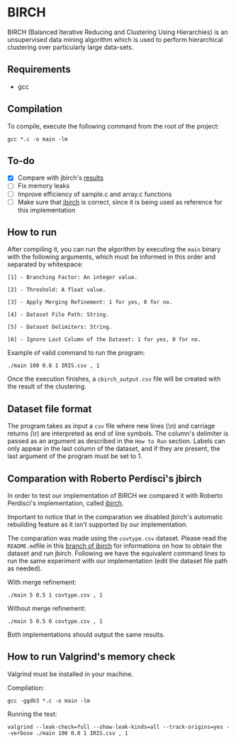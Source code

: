 # BIRCH

BIRCH (Balanced Iterative Reducing and Clustering Using Hierarchies) is an unsupervised data mining algorithm which is used to perform hierarchical clustering over particularly large data-sets.

## Requirements
* gcc

## Compilation

To compile, execute the following command from the root of the project:

```
gcc *.c -o main -lm
```

## To-do
- [x] Compare with jbirch's [results](https://github.com/douglas444/jbirch/tree/reference-results)
- [ ] Fix memory leaks
- [ ] Improve efficiency of sample.c and array.c functions
- [ ] Make sure that [jbirch](https://github.com/perdisci/jbirch) is correct, since it is being used as reference for this implementation

## How to run

After compiling it, you can run the algorithm by executing the `main` binary with the following arguments, which must be informed in this order and separated by whitespace:

~~~
[1] - Branching Factor: An integer value.

[2] - Threshold: A float value.

[3] - Apply Merging Refinement: 1 for yes, 0 for no.

[4] - Dataset File Path: String.

[5] - Dataset Delimiters: String.

[6] - Ignore Last Column of the Dataset: 1 for yes, 0 for no.
~~~

Example of valid command to run the program:

```
./main 100 0.8 1 IRIS.csv , 1
```
Once the execution finishes, a `cbirch_output.csv` file will be created with the result of the clustering.

## Dataset file format

The program takes as input a `csv` file where new lines (\n) and carriage returns (\r) are interpreted as end of line symbols. The column's delimiter is passed as an argument as described in the `How to Run` section.
Labels can only appear in the last column of the dataset, and if they are present, the last argument of the program must be set to 1.

## Comparation with Roberto Perdisci's jbirch

In order to test our implementation of BIRCH we compared it with Roberto Perdisci's implementation, called [jbirch](https://github.com/perdisci/jbirch).

Important to notice that in the comparation we disabled jbirch's automatic rebuilding feature as it isn't supported by our implementation.

The comparation was made using the `covtype.csv` dataset. Please read the `README.md`file in this [branch of jbirch](https://github.com/douglas444/jbirch/tree/reference-results) for informations on how to obtain the dataset and run jbirch. Following we have the equivalent command lines to run the same experiment with our implementation (edit the dataset file path as needed).

With merge refinement:
```
./main 5 0.5 1 covtype.csv , 1
```

Without merge refinement:
```
./main 5 0.5 0 covtype.csv , 1
```

Both implementations should output the same results.

## How to run Valgrind's memory check

Valgrind must be installed in your machine.

Compilation:
```
gcc -ggdb3 *.c -o main -lm
```
Running the test:
```
valgrind --leak-check=full --show-leak-kinds=all --track-origins=yes --verbose ./main 100 0.8 1 IRIS.csv , 1
```


